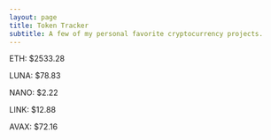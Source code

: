 ```yaml
---
layout: page
title: Token Tracker
subtitle: A few of my personal favorite cryptocurrency projects.
---
```


<!--BEGINCRYPTOINPUT-->
ETH: $2533.28

LUNA: $78.83

NANO: $2.22

LINK: $12.88

AVAX: $72.16

<!--ENDCRYPTOINPUT-->
